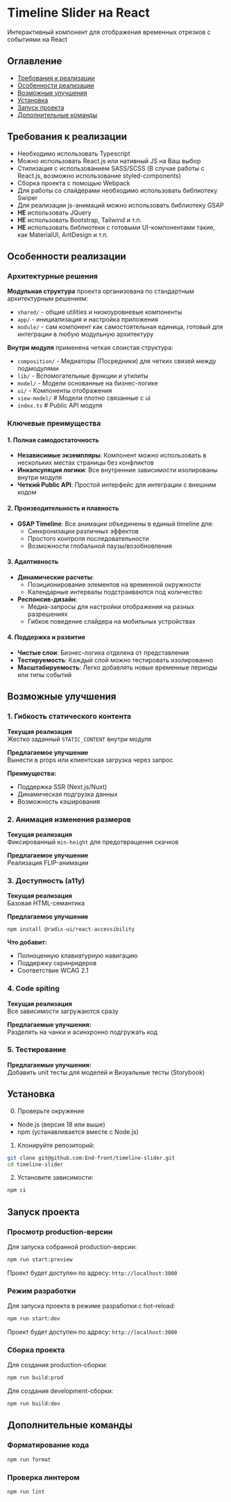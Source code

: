 # Timeline Slider на React

Интерактивный компонент для отображения временных отрезков с событиями на React

## Оглавление

- [Требования к реализации](#требования-к-реализации)
- [Особенности реализации](#особенности-реализации)
- [Возможные улучшения](#возможные-улучшения)
- [Установка](#установка)
- [Запуск проекта](#запуск-проекта)
- [Дополнительные команды](#дополнительные-команды)

## Требования к реализации

- Необходимо использовать Typescript
- Можно использовать React.js или нативный JS на Ваш выбор
- Стилизация с использованием SASS/SCSS (В случае работы с React.js, возможно использование styled-components)
- Сборка проекта с помощью Webpack
- Для работы со слайдерами необходимо использовать библиотеку Swiper
- Для реализации js-анимаций можно использовать библиотеку GSAP
- **НE** использовать JQuery
- **НE** использовать Bootstrap, Tailwind и т.п.
- **НE** использовать библиотеки с готовыми UI-компонентами такие, как MaterialUI, AntDesign и т.п.

## Особенности реализации

### Архитектурные решения

**Модульная структура** проекта организована по стандартным архитектурным решениям:

- `shared/` - общие utilities и низкоуровневые компоненты
- `app/` - инициализация и настройка приложения
- `module/` - сам компонент как самостоятельная единица, готовый для интеграции в любую модульную архитектуру

**Внутри модуля** применена четкая слоистая структура:

- `composition/` - Медиаторы (Посредники) для четких связей между подмодулями
- `lib/` - Вспомогательные функции и утилиты
- `model/` - Модели основанные на бизнес-логике
- `ui/` - Компоненты отображения
- `view-model/` # Модели плотно связанные с ui
- `index.ts` # Public API модуля

### Ключевые преимущества

#### 1. Полная самодостаточность

- **Независимые экземпляры**: Компонент можно использовать в нескольких местах страницы без конфликтов
- **Инкапсуляция логики**: Все внутренние зависимости изолированы внутри модуля
- **Четкий Public API**: Простой интерфейс для интеграции с внешним кодом

#### 2. Производительность и плавность

- **GSAP Timeline**: Все анимации объединены в единый timeline для:
  - Синхронизации различных эффектов
  - Простого контроля последовательности
  - Возможности глобальной паузы/возобновления

#### 3. Адаптивность

- **Динамические расчеты**:
  - Позиционирование элементов на временной окружности
  - Календарные интервалы подстраиваются под количество
- **Респонсив-дизайн**:
  - Медиа-запросы для настройки отображения на разных разрешениях
  - Гибкое поведение слайдера на мобильных устройствах

#### 4. Поддержка и развитие

- **Чистые слои**: Бизнес-логика отделена от представления
- **Тестируемость**: Каждый слой можно тестировать изолированно
- **Масштабируемость**: Легко добавлять новые временные периоды или типы событий

## Возможные улучшения

### 1. Гибкость статического контента

**Текущая реализация**  
Жестко заданный `STATIC_CONTENT` внутри модуля

**Предлагаемое улучшение**  
Вынести в props или клиентская загрузка через запрос

**Преимущества:**

- Поддержка SSR (Next.js/Nuxt)
- Динамическая подгрузка данных
- Возможность кэширования

### 2. Анимация изменения размеров

**Текущая реализация**  
Фиксированный `min-height` для предотвращения скачков

**Предлагаемое улучшение**  
Реализация FLIP-анимации

### 3. Доступность (a11y)

**Текущая реализация**  
Базовая HTML-семантика

**Предлагаемое улучшение**

```
npm install @radix-ui/react-accessibility
```

**Что добавит:**

- Полноценную клавиатурную навигацию
- Поддержку скринридеров
- Соответствие WCAG 2.1

### 4. Code spiting

**Текущая реализация**  
Все зависимости загружаются сразу

**Предлагаемые улучшения:**  
Разделять на чанки и асинхронно подгружать код

### 5. Тестирование

**Предлагаемые улучшения:**  
Добавить unit тесты для моделей и Визуальные тесты (Storybook)

## Установка

0. Проверьте окружение

- Node.js (версия 18 или выше)
- npm (устанавливается вместе с Node.js)

1. Клонируйте репозиторий:

```bash
git clone git@github.com:End-front/timeline-slider.git
cd timeline-slider
```

2. Установите зависимости:

```bash
npm ci
```

## Запуск проекта

### Просмотр production-версии

Для запуска собранной production-версии:

```bash
npm run start:preview
```

Проект будет доступен по адресу: `http://localhost:3000`

### Режим разработки

Для запуска проекта в режиме разработки с hot-reload:

```bash
npm run start:dev
```

Проект будет доступен по адресу: `http://localhost:3000`

### Сборка проекта

Для создания production-сборки:

```bash
npm run build:prod
```

Для создания development-сборки:

```bash
npm run build:dev
```

## Дополнительные команды

### Форматирование кода

```bash
npm run format
```

### Проверка линтером

```bash
npm run lint
```
